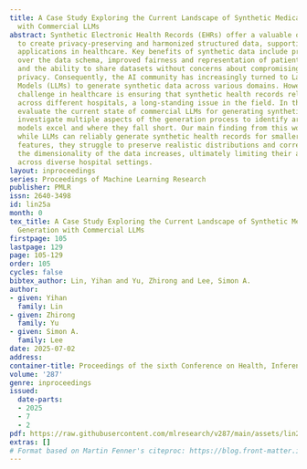 ```yaml
---
title: A Case Study Exploring the Current Landscape of Synthetic Medical Record Generation
  with Commercial LLMs
abstract: Synthetic Electronic Health Records (EHRs) offer a valuable opportunity
  to create privacy-preserving and harmonized structured data, supporting numerous
  applications in healthcare. Key benefits of synthetic data include precise control
  over the data schema, improved fairness and representation of patient populations,
  and the ability to share datasets without concerns about compromising real individuals’
  privacy. Consequently, the AI community has increasingly turned to Large Language
  Models (LLMs) to generate synthetic data across various domains. However, a significant
  challenge in healthcare is ensuring that synthetic health records reliably generalize
  across different hospitals, a long-standing issue in the field. In this work, we
  evaluate the current state of commercial LLMs for generating synthetic data and
  investigate multiple aspects of the generation process to identify areas where these
  models excel and where they fall short. Our main finding from this work is that
  while LLMs can reliably generate synthetic health records for smaller subsets of
  features, they struggle to preserve realistic distributions and correlations as
  the dimensionality of the data increases, ultimately limiting their ability to generalize
  across diverse hospital settings.
layout: inproceedings
series: Proceedings of Machine Learning Research
publisher: PMLR
issn: 2640-3498
id: lin25a
month: 0
tex_title: A Case Study Exploring the Current Landscape of Synthetic Medical Record
  Generation with Commercial LLMs
firstpage: 105
lastpage: 129
page: 105-129
order: 105
cycles: false
bibtex_author: Lin, Yihan and Yu, Zhirong and Lee, Simon A.
author:
- given: Yihan
  family: Lin
- given: Zhirong
  family: Yu
- given: Simon A.
  family: Lee
date: 2025-07-02
address:
container-title: Proceedings of the sixth Conference on Health, Inference, and Learning
volume: '287'
genre: inproceedings
issued:
  date-parts:
  - 2025
  - 7
  - 2
pdf: https://raw.githubusercontent.com/mlresearch/v287/main/assets/lin25a/lin25a.pdf
extras: []
# Format based on Martin Fenner's citeproc: https://blog.front-matter.io/posts/citeproc-yaml-for-bibliographies/
---
```

